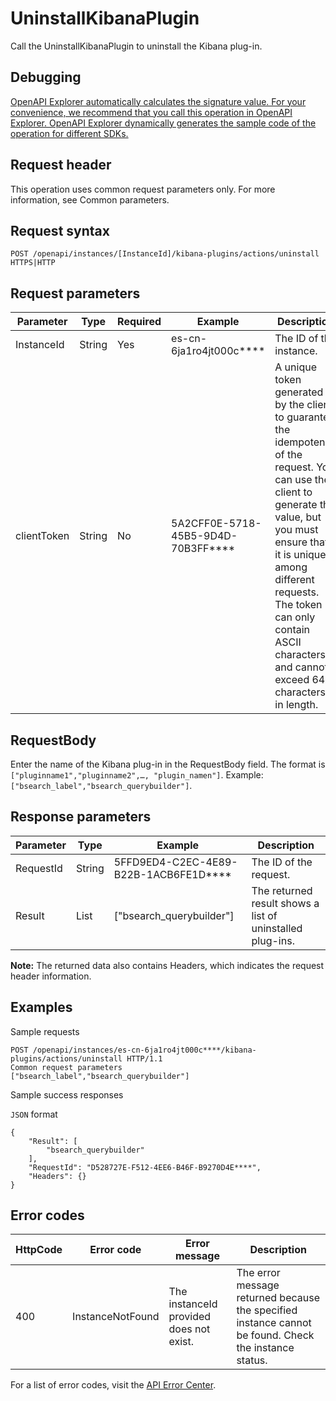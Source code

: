 # UninstallKibanaPlugin

Call the UninstallKibanaPlugin to uninstall the Kibana plug-in.

## Debugging

[OpenAPI Explorer automatically calculates the signature value. For your convenience, we recommend that you call this operation in OpenAPI Explorer. OpenAPI Explorer dynamically generates the sample code of the operation for different SDKs.](https://api.aliyun.com/#product=elasticsearch&api=UninstallKibanaPlugin&type=ROA&version=2017-06-13)

## Request header

This operation uses common request parameters only. For more information, see Common parameters.

## Request syntax

```
POST /openapi/instances/[InstanceId]/kibana-plugins/actions/uninstall HTTPS|HTTP
```

## Request parameters

|Parameter|Type|Required|Example|Description|
|---------|----|--------|-------|-----------|
|InstanceId|String|Yes|es-cn-6ja1ro4jt000c\*\*\*\*|The ID of the instance. |
|clientToken|String|No|5A2CFF0E-5718-45B5-9D4D-70B3FF\*\*\*\*|A unique token generated by the client to guarantee the idempotency of the request. You can use the client to generate the value, but you must ensure that it is unique among different requests. The token can only contain ASCII characters and cannot exceed 64 characters in length. |

## RequestBody

Enter the name of the Kibana plug-in in the RequestBody field. The format is `["pluginname1","pluginname2",…, "plugin_namen"]`. Example: `["bsearch_label","bsearch_querybuilder"]`.

## Response parameters

|Parameter|Type|Example|Description|
|---------|----|-------|-----------|
|RequestId|String|5FFD9ED4-C2EC-4E89-B22B-1ACB6FE1D\*\*\*\*|The ID of the request. |
|Result|List|\["bsearch\_querybuilder"\]|The returned result shows a list of uninstalled plug-ins. |

**Note:** The returned data also contains Headers, which indicates the request header information.

## Examples

Sample requests

```
POST /openapi/instances/es-cn-6ja1ro4jt000c****/kibana-plugins/actions/uninstall HTTP/1.1
Common request parameters
["bsearch_label","bsearch_querybuilder"]
```

Sample success responses

`JSON` format

```
{
    "Result": [
        "bsearch_querybuilder"
    ],
    "RequestId": "D528727E-F512-4EE6-B46F-B9270D4E****",
    "Headers": {}
}
```

## Error codes

|HttpCode|Error code|Error message|Description|
|--------|----------|-------------|-----------|
|400|InstanceNotFound|The instanceId provided does not exist.|The error message returned because the specified instance cannot be found. Check the instance status.|

For a list of error codes, visit the [API Error Center](https://error-center.alibabacloud.com/status/product/elasticsearch).

